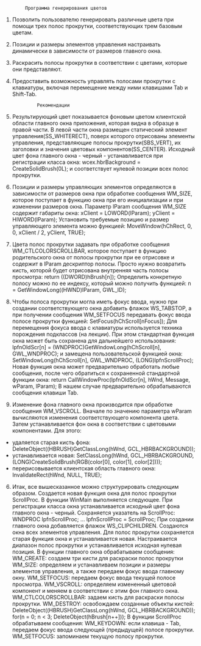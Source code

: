 			Программа генерирования цветов

1. Позволить пользователю генерировать различные цвета при помощи трех полос
прокрутки, соответствующих трем базовым цветам.
2. Позиции и размеры элементов управления настраивать динамически в зависимости
от размеров главного окна.
3. Раскрасить полосы прокрутки в соответствии с цветами, которые они представляют.
4. Предоставить возможность управлять полосами прокрутки с клавиатуры,
включая перемещение между ними клавишами Tab и Shift-Tab.

				Рекомендации

1. Результирующий цвет показывается фоновым цветом клиентской области главного
окна приложения, которая видна в образце в правой части. В левой части окна
размещен статический элемент управления(SS_WHITERECT), поверх которого отрисованы
элементы управления, представляющие полосы прокрутки(SBS_VERT), их заголовки и
значения цветовых компонентов(SS_CENTER). Исходный цвет фона главного окна -
черный - устанавливается при регистрации класса окна:
	wcex.hbrBackground	= CreateSolidBrush(0L);
и соответствует нулевой позиции всех полос прокрутки.
2. Позиции и размеры управляющих элементов определяются в зависимости от размеров
окна при обработке сообщения WM_SIZE, которое поступает в функцию окна при его
инициализации и при изменении размеров окна. Параметр lParam сообщения WM_SIZE
содержит габариты окна:
		xClient = LOWORD(lParam);
		yClient = HIWORD(lParam);
Установить требуемые позицию и размер управляющего элемента можно функцией:
		MoveWindow(hChRect, 0, 0, xClient / 2, yClient, TRUE);
3. Цвета полос прокрутки задавать при обработке сообщения WM_CTLCOLORSCROLLBAR,
которое поступает в функцию родительского окна от полосы прокрутки при ее
отрисовке и содержит в lParam дескриптор полосы. Просто нужно возвратить кисть,
которой будет отрисована внутренняя часть полосы просмотра:
		return ((DWORD)hBrush[n]);
Определить конкретную полосу можно по ее индексу, который можно получить функцией:
		n = GetWindowLong((HWND)lParam, GWL_ID);
4. Чтобы полоса прокрутки могла иметь фокус ввода, нужно при создании
соответствующего окна добавить флажок WS_TABSTOP, а при получении сообщения
WM_SETFOCUS передавать фокус ввода полосе прокрутки функцией:
		SetFocus(hChScroll[nFocus]);
Для перемещения фокуса ввода с клавиатуры используется техника порождения
подклассов (на лекции). При этом стандартная функция окна может быть сохранена
для дальнейшего использования:
lpfnOldScr[n] = (WNDPROC)GetWindowLong(hChScroll[n], GWL_WNDPROC);
и замещена пользовательской функцией окна:
SetWindowLong(hChScroll[n], GWL_WNDPROC, (LONG)lpfnScrollProc);
Новая функция окна может предварительно обработать любые сообщения, после чего
обратиться к сохраненной стандартной функции окна:
return CallWindowProc(lpfnOldScr[n], hWnd, Message, wParam, lParam);
В нашем случае предварительно обрабатываются сообщения клавиши Tab.
5. Изменение фона главного окна производится при обработке сообщения WM_VSCROLL.
Вначале по значению параметра wParam вычисляются изменения соответствующего
компонента цвета. Затем устанавливается фон окна в соответствии с цветовыми
компонентами. Для этого:
- удаляется старая кисть фона:
DeleteObject((HBRUSH)GetClassLong(hWnd, GCL_HBRBACKGROUND));
- устанавливается новая:
SetClassLong(hWnd, GCL_HBRBACKGROUND,
	(LONG)CreateSolidBrush(RGB(color[0], color[1], color[2])));
- перерисовывается клиентская область главного окна:
InvalidateRect(hWnd, NULL, TRUE);
6. Итак, все вышесказанное можно структурировать следующим образом.
Создается новая функция окна для полос прокрутки ScrollProc.
В функции WinMain выполняется следующее.
	При регистрации класса окна устанавливается исходный цвет фона главного окна -
		черный.
	Сохраняется указатель на ScrollProc:
	WNDPROC lpfnScrollProc;
	...
	lpfnScrollProc = ScrollProc;
	При создании главного окна добавляется флажок WS_CLIPCHILDREN.
	Создаются окна всех элементов управления.
	Для полос прокрутки сохраняется старая функция окна и устанавливается новая.
	Настраивается диапазон полос прокрутки и устанавливается исходная нулевая
	позиция.
В функции главного окна обрабатываем сообщения:
	WM_CREATE: создаем три кисти для раскраски полос прокрутки
	WM_SIZE: определяем и устанавливаем позиции и размеры элементов управления,
		а также передаем фокус ввода главному окну.
	WM_SETFOCUS: передаем фокус ввода текущей полосе просмотра.
	WM_VSCROLL: определяем измененный цветовой компонент и меняем в соответствии
		с этим фон главного окна.
	WM_CTLCOLORSCROLLBAR: задаем кисть для раскраски полосы прокрутки.
	WM_DESTROY: освобождаем созданные объекты кистей:
		DeleteObject((HBRUSH)GetClassLong(hWnd, GCL_HBRBACKGROUND));
		for(n = 0; n < 3; DeleteObject(hBrush[n++]));
В функции ScrollProc обрабатываем сообщения:
	WM_KEYDOWN: если клавиша - Tab, передаем фокус ввода следующей (предыдущей)
		полосе прокрутки.
	WM_SETFOCUS: запоминаем текущую полосу прокрутки.
